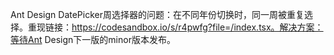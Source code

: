 Ant Design DatePicker周选择器的问题：在不同年份切换时，同一周被重复选择。重现链接：https://codesandbox.io/s/r4pwfg?file=/index.tsx。解决方案：等待Ant Design下一版的minor版本发布。
